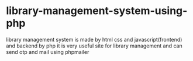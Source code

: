 # library-management-system-using-php
library management system is made by html css and javascript(frontend) and backend by php it is very useful site for library management and can send otp and mail using phpmailer
